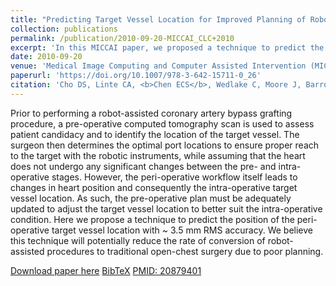 ```yaml
---
title: "Predicting Target Vessel Location for Improved Planning of Robot-Assisted CABG Procedures"
collection: publications
permalink: /publication/2010-09-20-MICCAI_CLC+2010
excerpt: 'In this MICCAI paper, we proposed a technique to predict the position of the peri-operative target vessel location with ~3.5mm RMS accuracy.'
date: 2010-09-20
venue: 'Medical Image Computing and Computer Assisted Intervention (MICCAI)'
paperurl: 'https://doi.org/10.1007/978-3-642-15711-0_26'
citation: 'Cho DS, Linte CA, <b>Chen ECS</b>, Wedlake C, Moore J, Barron J, Patel R, Peters TM, (2010). "Predicting Target Vessel Location for Improved Planning of Robot-Assisted CABG Procedures"; in <i>Medical Image Computing and Computer Assisted Intervention -- MICCAI 2010</i>, LNCS 6363, pp. 205-212.'
---
```


Prior to performing a robot-assisted coronary artery bypass grafting procedure, a pre-operative computed tomography scan is used to assess patient candidacy and to identify the location of the target vessel. The surgeon then determines the optimal port locations to ensure proper reach to the target with the robotic instruments, while assuming that the heart does not undergo any significant changes between the pre- and intra-operative stages. However, the peri-operative workflow itself leads to changes in heart position and consequently the intra-operative target vessel location. As such, the pre-operative plan must be adequately updated to adjust the target vessel location to better suit the intra-operative condition. Here we propose a technique to predict the position of the peri-operative target vessel location with ~ 3.5 mm RMS accuracy. We believe this technique will potentially reduce the rate of conversion of robot-assisted procedures to traditional open-chest surgery due to poor planning.

[Download paper here](https://doi.org/10.1007/978-3-642-15711-0_26) [BibTeX](./../files/bibtex/CLC+2010.bib) [PMID: 20879401](https://pubmed.ncbi.nlm.nih.gov/20879401/)